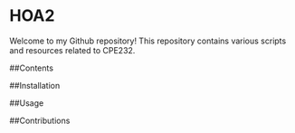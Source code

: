 # HOA2
Welcome to my Github repository! This repository contains various scripts and resources related to CPE232.

##Contents

##Installation

##Usage

##Contributions


